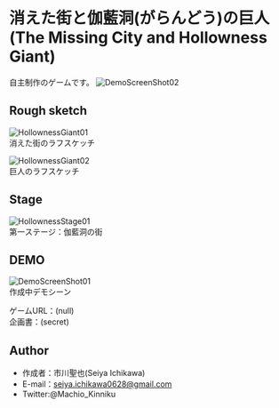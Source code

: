 # 消えた街と伽藍洞(がらんどう)の巨人(The Missing City and Hollowness Giant)
自主制作のゲームです。
![DemoScreenShot02](https://user-images.githubusercontent.com/62211872/94445972-05b6c480-01e3-11eb-86e6-22ef8114703c.png)  

## Rough sketch
![HollownessGiant01](https://user-images.githubusercontent.com/62211872/92919860-35886d00-f46c-11ea-9ab5-c54722589b53.png)  
消えた街のラフスケッチ

![HollownessGiant02](https://user-images.githubusercontent.com/62211872/92919875-3de0a800-f46c-11ea-8993-85edef49b5fd.png)  
巨人のラフスケッチ

## Stage
![HollownessStage01](https://user-images.githubusercontent.com/62211872/127730008-b49e7281-1aa3-48cf-a628-fd2877027326.png)  
第一ステージ：伽藍洞の街

## DEMO
![DemoScreenShot01](https://user-images.githubusercontent.com/62211872/93193570-fd41a100-f781-11ea-9e25-18e548013aa4.png)  
作成中デモシーン  

ゲームURL：(null)  
企画書：(secret)
 
## Author
* 作成者：市川聖也(Seiya Ichikawa)
* E-mail：seiya.ichikawa0628@gmail.com
* Twitter:@Machio_Kinniku
